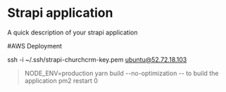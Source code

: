 # Strapi application

A quick description of your strapi application

#AWS Deployment

ssh -i ~/.ssh/strapi-churchcrm-key.pem ubuntu@52.72.18.103

> NODE_ENV=production yarn build --no-optimization -- to build the application
pm2 restart 0

